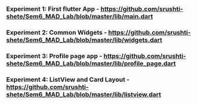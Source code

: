 ### Experiment 1: First flutter App - https://github.com/srushti-shete/Sem6_MAD_Lab/blob/master/lib/main.dart

### Experiment 2: Common Widgets - https://github.com/srushti-shete/Sem6_MAD_Lab/blob/master/lib/widgets.dart

### Experiment 3: Profile page app - https://github.com/srushti-shete/Sem6_MAD_Lab/blob/master/lib/profile_page.dart

### Experiment 4: ListView and Card Layout - https://github.com/srushti-shete/Sem6_MAD_Lab/blob/master/lib/listview.dart


